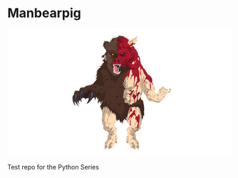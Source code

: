 # Manbearpig

<p align="center">
  <img src="img/manbearpig.png">
</p>

Test repo for the Python Series
